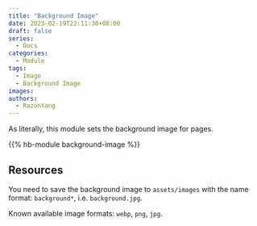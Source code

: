 ```yaml
---
title: "Background Image"
date: 2023-02-19T22:11:36+08:00
draft: false
series:
  - Docs
categories:
  - Module
tags:
  - Image
  - Background Image
images:
authors:
  - RazonYang
---
```


As literally, this module sets the background image for pages.

<!--more-->

{{% hb-module background-image %}}

## Resources

You need to save the background image to `assets/images` with the name format: `background*`, i.e. `background.jpg`.

Known available image formats: `webp`, `png`, `jpg`.
